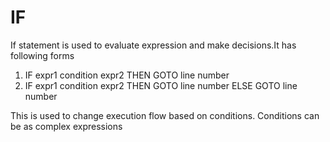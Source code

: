 # IF
If statement is used to evaluate expression and make decisions.It has following forms
1. IF expr1 condition expr2 THEN GOTO line number
2. IF expr1 condition expr2 THEN GOTO line number ELSE GOTO line number


This is used to change execution flow based on conditions. 
Conditions can be as complex expressions
